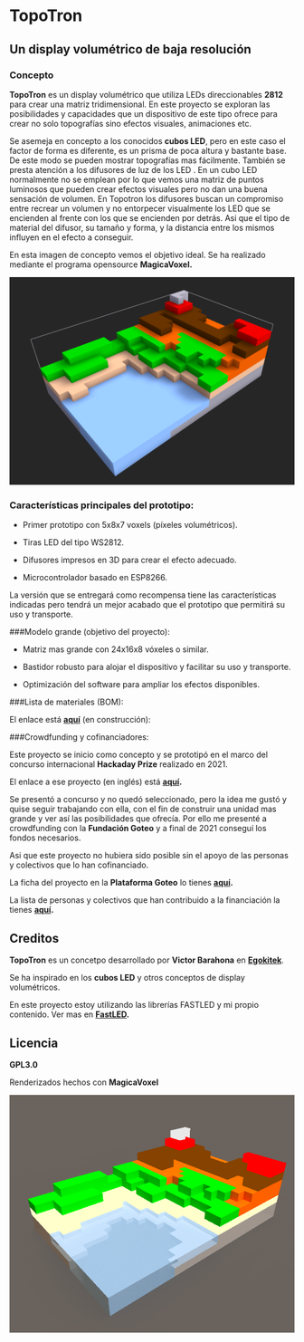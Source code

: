 # TopoTron



## Un display volumétrico de baja resolución 



### Concepto



**TopoTron** es un display volumétrico que utiliza LEDs direccionables **2812** para crear una matriz tridimensional. En este proyecto se exploran las posibilidades y capacidades que un dispositivo de este tipo ofrece para crear no solo topografías sino efectos visuales, animaciones etc.



Se asemeja en concepto a los conocidos **cubos LED**, pero en este caso el factor de forma es diferente, es un prisma de poca altura y bastante base. De este modo se pueden mostrar topografías mas fácilmente. También se presta atención a los difusores de luz de los LED . En un cubo LED normalmente no se emplean por lo que vemos una matriz de puntos luminosos que pueden crear efectos visuales pero no dan una buena sensación de volumen. En Topotron los difusores buscan un compromiso entre recrear un volumen y no entorpecer visualmente los LED que se encienden al frente con los que se encienden por detrás. Asi que el tipo de material del difusor, su tamaño y forma, y la distancia entre los mismos influyen en el efecto a conseguir.



En esta imagen de concepto vemos el objetivo ideal. Se ha realizado mediante el programa opensource **MagicaVoxel.**



![TopoTron](TopoTron.png)



### Características principales del prototipo:



- Primer prototipo con 5x8x7 voxels (píxeles volumétricos).

- Tiras LED del tipo WS2812.

- Difusores impresos en 3D para crear el efecto adecuado.

- Microcontrolador basado en ESP8266.



La versión que se entregará como recompensa tiene las características indicadas pero tendrá un mejor acabado que el prototipo que permitirá su uso y transporte. 



###Modelo grande (objetivo del proyecto): 

- Matriz mas grande con 24x16x8 vóxeles o similar.

- Bastidor robusto para alojar el dispositivo y facilitar su uso y transporte.

- Optimización del software para ampliar los efectos disponibles.



###Lista de materiales (BOM):



El enlace está **[aquí](BOM.xlsx)** (en construcción):



###Crowdfunding y cofinanciadores:

Este proyecto se inicio como concepto y se prototipó en el marco del concurso internacional **Hackaday Prize** realizado en 2021. 



El enlace a ese proyecto (en inglés) está **[aquí](https://hackaday.io/project/180204-topotron).**



Se presentó a concurso y no quedó seleccionado, pero la idea me gustó y quise seguir trabajando con ella, con el fin de construir una unidad mas grande y ver así las posibilidades que ofrecía. Por ello me presenté a crowdfunding con la **Fundación Goteo** y a final de 2021 conseguí los fondos necesarios. 



Asi que este proyecto no hubiera sido posible sin el apoyo de las personas y colectivos que lo han cofinanciado. 



La ficha del proyecto en la **Plataforma Goteo** lo tienes **[aquí](https://www.goteo.org/project/topotron).**



La lista de personas y colectivos que han contribuido a la financiación la tienes **[aquí](Cofinanciadores.md).**



## Creditos



**TopoTron** es un concetpo desarrollado por **Victor Barahona** en **[Egokitek](https://www.egokitek.com/)**.



Se ha inspirado en los **cubos LED** y otros conceptos de display volumétricos.



En este proyecto estoy utilizando las librerías FASTLED y mi propio contenido. Ver mas en **[FastLED](https://github.com/FastLED/FastLED).**





## Licencia



**GPL3.0**



Renderizados hechos con **MagicaVoxel**



![TopoTron2](TopoTron2.png)



